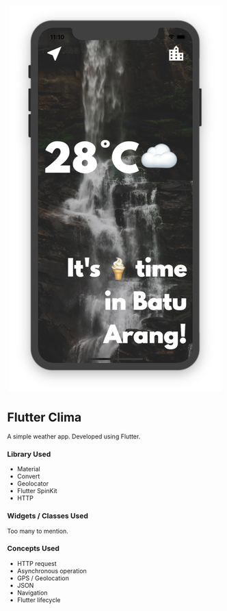 <p align="center">
    <img src="readme-assets/flutter-clima.png" alt="Flutter Clima Screenshot">
</p>

# Flutter Clima

A simple weather app. Developed using Flutter.

### Library Used

- Material
- Convert
- Geolocator
- Flutter SpinKit
- HTTP

### Widgets / Classes Used

Too many to mention.

### Concepts Used

- HTTP request
- Asynchronous operation
- GPS / Geolocation
- JSON
- Navigation
- Flutter lifecycle